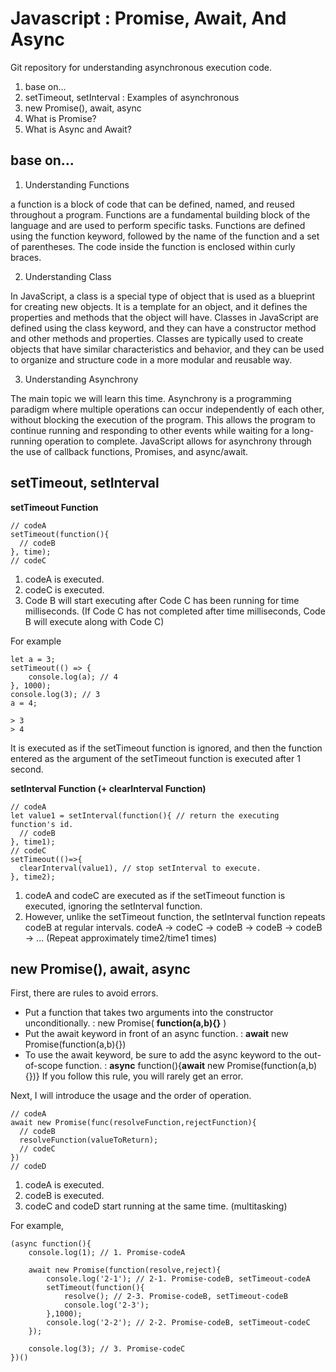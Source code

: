 # Javascript : Promise, Await, And Async
Git repository for understanding asynchronous execution code.

1. base on...
2. setTimeout, setInterval : Examples of asynchronous
3. new Promise(), await, async
4. What is Promise?
5. What is Async and Await?



## base on...
1. Understanding Functions

a function is a block of code that can be defined, named, and reused throughout a program. Functions are a fundamental building block of the language and are used to perform specific tasks. Functions are defined using the function keyword, followed by the name of the function and a set of parentheses. The code inside the function is enclosed within curly braces.

2. Understanding Class

In JavaScript, a class is a special type of object that is used as a blueprint for creating new objects. It is a template for an object, and it defines the properties and methods that the object will have. Classes in JavaScript are defined using the class keyword, and they can have a constructor method and other methods and properties. Classes are typically used to create objects that have similar characteristics and behavior, and they can be used to organize and structure code in a more modular and reusable way.

3. Understanding Asynchrony

The main topic we will learn this time.
Asynchrony is a programming paradigm where multiple operations can occur independently of each other, without blocking the execution of the program. This allows the program to continue running and responding to other events while waiting for a long-running operation to complete. JavaScript allows for asynchrony through the use of callback functions, Promises, and async/await.





## setTimeout, setInterval
**setTimeout Function**
```
// codeA
setTimeout(function(){
  // codeB
}, time);
// codeC
```
1. codeA is executed.
2. codeC is executed.
3. Code B will start executing after Code C has been running for time milliseconds.
(If Code C has not completed after time milliseconds, Code B will execute along with Code C)

For example
```
let a = 3;
setTimeout(() => {
    console.log(a); // 4
}, 1000);
console.log(3); // 3
a = 4;

> 3
> 4
```
It is executed as if the setTimeout function is ignored, and then the function entered as the argument of the setTimeout function is executed after 1 second.






**setInterval Function (+ clearInterval Function)**
```
// codeA
let value1 = setInterval(function(){ // return the executing function's id.
  // codeB
}, time1);
// codeC
setTimeout(()=>{
  clearInterval(value1), // stop setInterval to execute.
}, time2);
```
1. codeA and codeC are executed as if the setTimeout function is executed, ignoring the setInterval function.
2. However, unlike the setTimeout function, the setInterval function repeats codeB at regular intervals.
codeA -> codeC -> codeB -> codeB -> codeB -> ... (Repeat approximately time2/time1 times)









## new Promise(), await, async
First, there are rules to avoid errors.
- Put a function that takes two arguments into the constructor unconditionally. : new Promise( **function(a,b){}** )
- Put the await keyword in front of an async function. : **await** new Promise(function(a,b){})
- To use the await keyword, be sure to add the async keyword to the out-of-scope function. : **async** function(){**await** new Promise(function(a,b){})}
If you follow this rule, you will rarely get an error.


Next, I will introduce the usage and the order of operation.
```
// codeA
await new Promise(func(resolveFunction,rejectFunction){
  // codeB
  resolveFunction(valueToReturn);
  // codeC
})
// codeD
```
1. codeA is executed.
2. codeB is executed.
3. codeC and codeD start running at the same time. (multitasking)




For example,
```
(async function(){
    console.log(1); // 1. Promise-codeA
    
    await new Promise(function(resolve,reject){
        console.log('2-1'); // 2-1. Promise-codeB, setTimeout-codeA 
        setTimeout(function(){
            resolve(); // 2-3. Promise-codeB, setTimeout-codeB
            console.log('2-3');
        },1000);
        console.log('2-2'); // 2-2. Promise-codeB, setTimeout-codeC
    });
    
    console.log(3); // 3. Promise-codeC
})()
```
